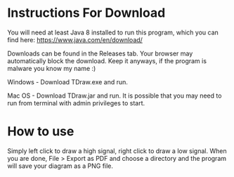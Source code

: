 # Instructions For Download
You will need at least Java 8 installed to run this program, which you can find here: https://www.java.com/en/download/

Downloads can be found in the Releases tab. Your browser may automatically block the download. Keep it anyways, if the program is malware you know my name :)

Windows - Download TDraw.exe and run.

Mac OS - Download TDraw.jar and run. It is possible that you may need to run from terminal with admin privileges to start.

# How to use
Simply left click to draw a high signal, right click to draw a low signal. When you are done, File > Export as PDF and choose a directory and the program will save your diagram as a PNG file.
